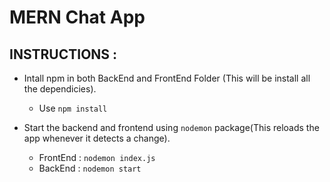 # MERN Chat App

## INSTRUCTIONS : 

* Intall npm in both BackEnd and FrontEnd Folder (This will be install all the dependicies).
    - Use `npm install`

* Start the backend and frontend using `nodemon` package(This reloads the app whenever it detects a change).
    - FrontEnd :  `nodemon index.js`    
    - BackEnd  :   `nodemon start`
